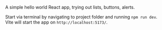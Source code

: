 A simple hello world React app, trying out lists, buttons, alerts. 

Start via terminal by navigating to project folder and running `npm run dev`. Vite will start the app on `http://localhost:5173/`.
